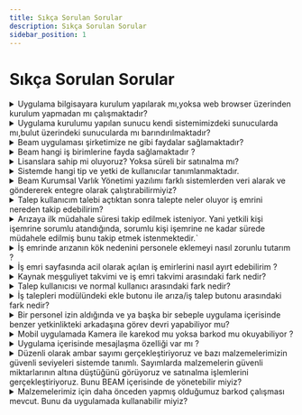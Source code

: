 ```yaml
---
title: Sıkça Sorulan Sorular
description: Sıkça Sorulan Sorular
sidebar_position: 1
---
```


# Sıkça Sorulan Sorular
 
<details>
 <summary> Uygulama bilgisayara kurulum yapılarak mı,yoksa web browser üzerinden kurulum yapmadan mı çalışmaktadır?</summary>
  <p>
  Uygulama web tabanlı olup tüm bilinen web tarayıcılarda çalışmaktadır. Bilgisayarınıza ilave herhangi bir program kurulmasına gerek yoktur.
  </p>
</details>
<details>
 <summary> Uygulama kurulumu yapılan sunucu kendi sistemimizdeki sunucularda mı,bulut üzerindeki sunucularda mı barındırılmaktadır?</summary>
  <p>
  Uygulama on–prem (sizin kurumunuzdaki sunucularınıza) veya sizin tarafınızdan temin edilecek bir bulut sunucusuna (private cloud)  kurulabilmektedir. Yakın gelecekte Bimser’in sağladığı kendi bulut ortamına da kurulumu yapılabilecektir.
  </p>
</details>
<details>
 <summary> Beam uygulaması şirketimize ne gibi faydalar sağlamaktadır?</summary>
  <p>
 Beam Kurumsal Varlık Yönetimi sistemi varlıklarınızla ilgili tüm envanter ve bakım süreçlerinizin tek platformda yönetilmesini, varlıklarınızdan toplanan bilgilerin ölçülebilir, raporlanabilir olarak yapılandırılmasını ve ilk günkü performansını almanızı sağlar.
 </p>
</details>
<details>
 <summary>Beam hangi iş birimlerine fayda sağlamaktadır ? </summary>
 <p>
 <ul>
  <li><strong>Üst Düzey Yönetim :</strong>Daha iyi işletme kararlarını mümkün kılan  ortak sistemler aracılığıyla kurum genelinde görünürlük ve kontrole sahip olmak.</li>
  <li><strong>Satın Alma Departmanı:</strong>Fiyat karşılaştırmaları, iskonto, standartizasyon ve sipariş takibi, işletme genelinde maliyetleri ve siparişleri görebilir.
  </li>
  <li><strong>Sözleşme Departmanı:</strong>Varlıklar ile ilgili sözleşmeleri görebilir; satıcı şart ve  koşullarını müzakere edip tedarikçi performansını izler.</li>
  <li><strong>Finans Departmanı:</strong> Envanterin tamamını görebilir ve finansal raporlama için varlıkların getirisini analiz edebilir.</li>
  <li><strong>Denetim  Departmanı:</strong> Mevzuata uygunluğu sağlamak ve riski azaltmak için  varlık detaylarını görebilir.</li>
   <li><strong>Operasyon Birimleri:</strong>Varlık kullanımını ve performansını iyileştirmek için  varlık koşullarını yeterli ayrıntıda görebilir.</li>
  <li><strong>Bilgi İşlem Departmanı:</strong>İşletme genelinde envanter ve kaynakların nasıl uçtan uca  yönetilebileceğini görebilir.</li>
  <li><strong>Mühendislik Birimleri:</strong>Varlıkların durumunu görebilir ve alınacak kararlarla daha doğru onarım yapılabilir.</li>
  <li><strong>Planlama Departmanı:</strong>İş gücünün kullanılabilirliğini görebilir  ve  çizelgelemek için  gerekli araçları kullanabilir.</li>
  <li><strong>Bakım Departmanı:</strong>Varlık kullanım kapasitesini arttırmak için kullanılan data altyapısıyla etkin bakım planları oluşturabilir.</li>
  <li><strong>Saha Teknisyenleri:</strong>Kendilerine atanan işleri görebilir ve QR Kod taratıp bir varlıktaki kritik bilgiye mobil cihazdan erişebilir.</li>
  </ul>
 </p>
</details>
<details>
 <summary>Lisanslara sahip mi oluyoruz? Yoksa süreli bir satınalma mı?</summary>
<p>
 Süresiz (perpetual) ve kiralama (Süreli, term-based) olmak üzere iki farklı lisanslama imkanınız mevcuttur. Süresiz lisanlamada lisanlama bedelini tek seferde ödeyerek lisansı herhangi bir süre sınırı olmadan kullanabilirsiniz. Bu tür lisanlamada garanti süresi 1 yıldır. 1 yıldan sonra müşterilerimiz istediği takdirde Bakım ve Versiyon Güncelleme Anlaşması yaparak destek almaya devam edebilmektedir.
 Süreli Lisanslamalarda ise müşterilerimiz çözümü kullanmaya devam ettiği süre boyunca lisans bedelini ödemektedirler. Verdiği taahüt süresinin sonunda çözümü istediği zaman kullanmayı bırakabilir.
</p>
</details>
<details>
 <summary>Sistemde hangi tip ve yetki de kullanıcılar tanımlanmaktadır.</summary>
<p>
 BEAM’de 3 Tip kullanıcı bulunmaktadır. Bunlar Admin,Tip 1 ve Tip 2 olarak ayrılır. Aşağıda kullanıcı tiplerine göre açıklamaları bulunmaktadır.
 <ul>
  <li><strong>Admin Kullanıcı:</strong>Sistem üzerindeki en yetkili kullanıcıdır. Admin user kullanıcı yetkilendirmeleri, menü ayarlamaları ve sistem ayarlamalarını yapılmaktadır. Default olarak 1(Bir) adet admin kullanıcı sistem’de tanımlı olarak bulunmaktadır.</li>
  <li><strong>Teknik Kullanıcı:</strong>İş emirleri, iş taleplerini, periyodik bakım gibi iş emirleri oluşturan, varlıkla ilgili işlemler yapabilen kullanıcıdır.
  </li>
  <li><strong>Talep Kullanıcı: </strong>İş emirlerinde statü değişikliğine yapabilir veya talep kullanıcı akış onayında işleri ilerletebilir.</li>
  </ul>
</p>
</details>
<details>
 <summary> Beam Kurumsal Varlık Yönetimi yazılımı farklı sistemlerden veri alarak ve göndererek entegre olarak çalıştırabilirmiyiz?</summary>
  <p>
  Beam Kurumsal Varlık Yönetimi yazılımı bilenen ERP,IoT,Scada vb. sistemler ile entegrasyonlar gerçekleştirilebilir.Burada önemli olan ilgili uygulama ile Beam arasında veri alışverişi için kullanılacak olan webservis yapısının sağlanılması.Detaylı bilgiye [Entegrasyonlar](http://demo.boys.com.tr/integration/)
  </p>
</details>

<details>
 <summary> Talep kullanıcım talebi açtıktan sonra talepte neler oluyor iş emrini nereden takip edebilirim?</summary>
  <p>
  İş talepleri sayfasında ilgili iş talebi seçilir, ek özelliklere basılır. Ek özelliklerde ilgili iş emri sekmesi açılır.  İlgili iş emri sekmesine tıklanıldığı zaman ilgili iş talebi’nin iş emrine yönlendirilir.
  </p>
</details>
<details>
  <summary>
   Arızaya ilk müdahale süresi takip edilmek isteniyor. Yani yetkili kişi işemrine sorumlu atandığında, sorumlu kişi işemrine ne kadar sürede müdahele edilmiş bunu takip etmek istenmektedir.`
  </summary>
  <p>
  Senaryomuzda 1. adımda işemri/iştalebi açıldı. 2. adımda sorumlu kişi atandı. 3. adımda sorumlu işe müdahale etmeye (bakım yapya) başladı. Bu arada geçen süreyi statü tarihçesi alanından takip edebiliriz.  
  </p>
</details>
<details>
  <summary>
  İş emrinde arızanın kök nedenini personele eklemeyi nasıl zorunlu tutarım ? 
  </summary>
  <p>  
 Şirket parametrelerinde aşağıda verilen parametre aktif olmalı ortak kullanılan parametreler  “BC200-neden neden analizi zorunluluğunu kontrol et” üç şekilde neden analizi sorgulatma sağlanabilir.  

 Herhangi varlık gözetmeksizin bir arıza her varlıkta maksimum x limitte tekrarlasın. X’i aştığında neden analizi sorgulanması isteniliyorsa ;

 1.Seçenek-)Bakım yönetimi> Tanımlar> Arıza nedenleri> İlgili Arıza içerisine girilir. “110v dc beslenme” arızasına her varlıkta 3 kere tekrar etsin, 4 olduğunda kök neden analizi sorgulatsın diye tanımlama yapılır.Bu arıza nedeni varlık gözetmeksizin her varlıkta 3. defa yaşanır ise aynı varlıkta yaşanan 4. Arızanın kapanmasına izin vermez aşağıdaki uyarıyı aldırır ve neden analizi sorgulatır.   

 2.Seçenek) Arıza nedeni 2 kez limitini aştığında her varlıkta neden analizi sorgulatsın istenmiyor sadece özel bir varlığım var o benim girdiğim limiti aştığında neden analizi sorgulatsın istiyorsam bu seçenek ile ilerlemem gerekir. Bir tarih kriteri verilmeksizin “bu varlıkta bu arıza maximum 2 kez yaşansın, 3 defa yaşandığı takdirde neden analizi sorgulatsın” diyorsam bu seçenek ile ilerlemem gerekir. 
 Varlık kartı içerisinde “arıza nedeni tekrar limitleri” sekmesinde varlık ile ilgili arızanın maximum yaşanması gerek limit eşleştirilir.   

 3.Seçenek) Seçtiğim varlığa seçtiğim arıza nedeni x gün içerisinde en fazla y defa karşılaşılsın istiyorsam bu seçenek ile ilerlemeliyim.  

 15 gün içerisinde “akü bozuk” arıza nedeni ile aynı varlıkta en fazla 4 defa karşılaşmalıyım. 5. Defa karşılaştığımda bana kök nedenini buldursun istiyorsam Varlık yönetimi>Varlıklar>İlgili varlık içi> Arıza nedeni tekrar limitleri sekmesi 
 </p>
</details>
<details>
  <summary>
   İş emri sayfasında acil olarak açılan iş emirlerini nasıl ayırt edebilirim ? 
  </summary>
  <p>
   Sistem> Ortak Tanımlar > Renklendirmeler sekmesinden; 

   1-Renklendirme Sayfası alanından hangi sayfada renklendirme yapmak istiyorsak seçeriz. 

   2-Genel bilgiler alanından “Zemin Rengi” kısmından istediğimiz rengi seçeriz.  

   3-Diğer bilgiler alanından 1. Alana “Statü Tanımı”, operatör alanına “İçerenler” , Değer Alanına (statümüzün tanımı) “Bakım Başladı” işaretlenerek hangi durumu renklendirmek istediğimiz anlatılır.  

   İşemri Sayfasına girip, ek özelliklerden bakım durumu “başladım” ı işaretlenir, işemrimin statüsü “bakım başladı” olur ,iş emri istediğimiz renkte gözükecektir. Yani personelin sahada iş emrine başladım dediği işemrilerini sayfamda ilgili iş emrinden renklendirmesi gerçekleştirilir. 
  </p>
</details>
<details>
  <summary>
  Kaynak meşguliyet takvimi ve iş emri takvimi arasındaki fark nedir?
  </summary>
  <p>
  Kaynak meşguliyet takvimi personellerin geçmişte çalıştığı işleri görüntülememizi sağlar. İş emri takvimi ise iş emirlerini takvim üzerinden yönetebilme ve uygun saatleri planlayabilme olanağı sağlar. 
  </p>
</details>
<details>
  <summary>
  Talep kullanıcısı ve normal kullanıcı arasındaki fark nedir? 
  </summary>
  <p>
  Talep kullanıcılar yalnızca talep açabilirken(İş talebi,Malzeme talebi,Satınalma talebi) normal kullanıcılar değişiklikleri yetkileri doğrultusunda yapabilir,iş emri açıp kapatabilir ve onay süreçleri içerisinde de aktif olarak bulunabilirler.
  </p>
</details>
<details>
  <summary>
  İş talepleri modülündeki ekle butonu ile arıza/iş talep butonu arasındaki fark nedir? 
  </summary>
  <p>
   Arıza iş/talep butonu kısa bir şekilde iş emri açmanızı sağlar. Sadece zorunlu olarak doldurulması gereken bilgiler doldurulur. Ekle butonu ile detaylı iş talebi oluşturulur.
   </p>
</details>
<details>
  <summary>
  Bir personel izin aldığında ve ya başka bir sebeple uygulama içerisinde benzer yetkinlikteki arkadaşına görev devri yapabiliyor mu?
  </summary>
  <p>
  Uygulama içerisinde vekalet verme işlemlerinden tüm bu süreçleri yönetebilirsiniz
   </p>
</details>
<details>
  <summary>
  Mobil uygulamada Kamera ile karekod mu yoksa barkod mu okuyabiliyor ?
  </summary>
  <p>
  Native mobil uygulama ile hem barkod veya karekod okuyabilirsiniz. 
   </p>
</details>
<details>
  <summary>
  Uygulama içerisinde mesajlaşma özelliği var mı ?
  </summary>
  <p>
  Evet var, bir konuyla ilişkili olduğu sürece mesaj özelliği kullanılabilir. Statülerde bilgilendirme mesajı gittikten sonra, kullanıcılar o mesaj üstünden alıcı ekleyerek konuşma yapabilir.
   </p>
</details>
<details>
  <summary>
  Düzenli olarak ambar sayımı gerçekleştiriyoruz ve bazı malzemelerimizin güvenli seviyeleri sistemde tanımlı. Sayımlarda malzemelerin güvenli miktarlarının altına düştüğünü görüyoruz ve satınalma işlemlerini gerçekleştiriyoruz. Bunu BEAM içerisinde de yönetebilir miyiz?
  </summary>
  <p>
  Malzeme kartı içerisinde minimum, maksimum, güvenli stok, eksi stok kontrolleri bulunmakta. BU tanımlarla çerçevesinde  raporlamalar mevcut. Düzenli olarak stok takibini gerçekleştirebilirsiniz.
   </p>
</details>
<details>
  <summary>
  Malzemelerimiz için daha önceden yapmış olduğumuz barkod çalışması mevcut. Bunu da uygulamada kullanabilir miyiz?
  </summary>
  <p>
  Beam malzeme ve varlıklar için mobil uygulamada barkod ile çalışmayı destekliyor. Daha önceden tasarlamış olduğunuz barkodları da uygulama içerisinde kullanabilirsiniz.
   </p>
</details>
